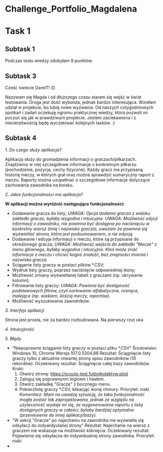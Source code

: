 # **Challenge_Portfolio_Magdalena**

# **Task 1**
## Subtask 1
Podczas testu wiedzy zdobyłam 9 punktów.
## Subtask 3
Cześć świecie DareIT! :upside_down_face:

Nazywam się Magda i od dłuższego czasu staram się wejść w świat testowania. Droga jest dość wyboista, jednak bardzo interesująca. 
Wziełam udział w projekcie, bo lubię nowe wyzwania. Od naszych cotygodniowych spotkań i zadań oczekuję ogromu praktycznej wiedzy, 
która pozwoli mi poczuć się jak w prawdziwym projekcie. Jestem zaciekawiona i z niecierpliwością będę wyczekiwać kolejnych tasków. :)
## Subtask 4
*1. Do czego służy aplikacja?*

   Aplikacja służy do gromadzenia informacji o graczach/piłkarzach. 
   Znajdziemy w niej szczegółowe informacje o konkretnym piłkarzu (pochodzenie, pozycja, cechy fizyczne). 
   Każdy gracz ma przypisaną historię meczy, w których grał oraz można sprawdzić sumaryczny raport z meczu.
   Raporty można uzupełniać o szczegółowe informacje dotyczące zachowania zawodnika na boisku.
    
*2. Jakie funkcjonalności ma aplikacja?*

   **W aplikacji można wyróżnić następujące funkcjonalności:**
   * Dodawanie gracza do listy; 
     *UWAGA: Opcja dodania gracza z widoku zakładki gracze, byłaby wygodna i intuicyjna.
      UWAGA: Możliwość edycji informacji o zawodniku, nie powinna być dostępna po naciśnięciu w konkretny wiersz (imię i nazwisko gracza), 
             uważam że powinna się wyświetlać strona, która jest podsumowaniem, a nie edycją.*
   * Dodawanie i edcyja informacji o meczu, które są przypisane do określonego gracza;
     *UWAGA: Możliwość wejścia do zakładki "Mecze" z menu głównego, byłaby wygodna i intuicyjna.
             Ktoś może znać informacje z meczu i chcieć kogoś znaleźć, bez znajmości imienia i nazwiska gracza.*
   * Ściąganie listy graczy w postaci plików *.CSV;
   * Wydruk listy graczy, poprzez naciśnięcie odpowiedniej ikony;
   * Możliwość zmiany wyświetlanej tabeli z graczami (np. ukrywanie kolumn);
   * Filtrowanie listy graczy;
      *UWAGA: Powinna być dostępność podstawowych filtrów, czyli sortowanie alfabatyczne, rosnące, malejące (np. wiekiem, ilością meczy, raportów).*
   * Możliwość wyszukiwania zawodników.
    
*3. Interfejs aplikacji*

   Strona jest prosta, nie za bardzo rozbudowana. Na pierwszy rzut oka

*4. Intuicyjność*

*5. Błędy*

   * "Niepoprawne ściąganie listy graczy w postaci pliku *.CSV"
    Środowisko: Windows 10, Chrome Wersja 107.0.5304.88
    Rezultat: Ściągnięcie listy graczy tylko z aktualnie otwartej strony spisu zawodników (10 rekordów).
    Oczekiwany rezultat: Ściągnięcie całej bazy zawodników.
    Kroki: 
      1. Otwórz stronę: https://scouts-test.futbolkolektyw.pl/pl 
      2. Zaloguj się poprawnymn loginem i hasłem.
      3. Otwórz zakładkę "Gracze" z bocznego menu.
      4. Pobierzlistę graczy *.CSV, klikacjąc ikonę chmury.
    Priorytet: niski
    *Komentarz: Mam na uwadzę sytuację, że taka funkcjonalność mogła zostać tak zaprojektowana, 
               jednak ze względu na użyteczność wydaje mi się, że wygenerowanie raportu z listą dostępnych graczy w całości,
               byłoby bardziej optymalne (przeniesienie do innej aplikacji/bazy).*
   * "W sekcji "Gracze" po najechaniu na zawodnika nie wyświetla się odsyłacz do indywidyulanej strony"
    Rezultat: Najechanie na wiersz z graczem nie wskazuje na możliwość kliknięcia.
    Oczekiwany rezultat: Pojawienie się odsyłacza do indywidualnej strony zawodnika.
    Priorytet: niski
   * 
